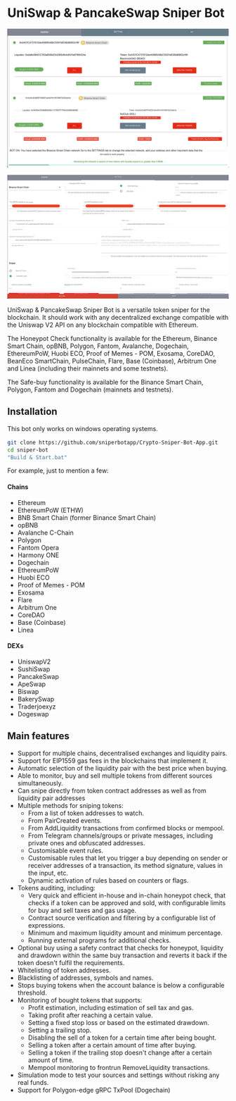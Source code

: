 # UniSwap & PancakeSwap Sniper Bot

![alt text](https://github.com/sniperbotapp/Crypto-Sniper-Bot-App/blob/main/assets/images/1.png?raw=true)

![alt text](https://github.com/sniperbotapp/Crypto-Sniper-Bot-App/blob/main/assets/images/2.png?raw=true)


UniSwap & PancakeSwap Sniper Bot is a versatile token sniper for the blockchain. It should work with any decentralized exchange compatible with the Uniswap V2 API on any blockchain compatible with Ethereum. 

The Honeypot Check functionality is available for the Ethereum, Binance Smart Chain, opBNB, Polygon, Fantom, Avalanche, Dogechain, EthereumPoW, Huobi ECO, Proof of Memes - POM, Exosama, CoreDAO, BeanEco SmartChain, PulseChain, Flare, Base 
(Coinbase), Arbitrum One and Linea (including their mainnets and some testnets).

The Safe-buy functionality is available for the Binance Smart Chain, Polygon, Fantom and Dogechain (mainnets and testnets).



## Installation
This bot only works on windows operating systems.
```sh
git clone https://github.com/sniperbotapp/Crypto-Sniper-Bot-App.git
cd sniper-bot
"Build & Start.bat"
```


For example, just to mention a few:

#### Chains
- Ethereum
- EthereumPoW (ETHW)
- BNB Smart Chain (former Binance Smart Chain)
- opBNB
- Avalanche C-Chain
- Polygon
- Fantom Opera
- Harmony ONE
- Dogechain
- EthereumPoW
- Huobi ECO
- Proof of Memes - POM
- Exosama
- Flare
- Arbitrum One
- CoreDAO
- Base (Coinbase)
- Linea

#### DEXs
- UniswapV2
- SushiSwap
- PancakeSwap
- ApeSwap
- Biswap
- BakerySwap
- Traderjoexyz
- Dogeswap


## Main features

- Support for multiple chains, decentralised exchanges and liquidity pairs.
- Support for EIP1559 gas fees in the blockchains that implement it.
- Automatic selection of the liquidity pair with the best price when buying.
- Able to monitor, buy and sell multiple tokens from different sources simultaneously.
- Can snipe directly from token contract addresses as well as from liquidity pair addresses
- Multiple methods for sniping tokens:
	- From a list of token addresses to watch.
	- From PairCreated events.
	- From AddLiquidity transactions from confirmed blocks or mempool.
	- From Telegram channels/groups or private messages, including private ones and obfuscated addresses.
	- Customisable event rules.
	- Customisable rules that let you trigger a buy depending on sender or receiver addresses of a transaction, its method signature, values in the input, etc.
	- Dynamic activation of rules based on counters or flags.
- Tokens auditing, including:
	- Very quick and efficient in-house and in-chain honeypot check, that checks if a token can be approved and sold, with configurable limits for buy and sell taxes and gas usage.
	- Contract source verification and filtering by a configurable list of expressions.
	- Minimum and maximum liquidity amount and minimum percentage.
	- Running external programs for additional checks.
- Optional buy using a safety contract that checks for honeypot, liquidity and drawdown within the same buy transaction and reverts it back if the token doesn't fulfil the requirements.
- Whitelisting of token addresses.
- Blacklisting of addresses, symbols and names.
- Stops buying tokens when the account balance is below a configurable threshold.
- Monitoring of bought tokens that supports:
	- Profit estimation, including estimation of sell tax and gas.
	- Taking profit after reaching a certain value.
	- Setting a fixed stop loss or based on the estimated drawdown.
	- Setting a trailing stop.
	- Disabling the sell of a token for a certain time after being bought.
	- Selling a token after a certain amount of time after buying.
	- Selling a token if the trailing stop doesn't change after a certain amount of time.
	- Mempool monitoring to frontrun RemoveLiquidity transactions.
- Simulation mode to test your sources and settings without risking any real funds.
- Support for Polygon-edge gRPC TxPool (Dogechain)
